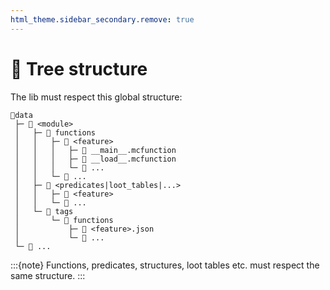 ```yaml
---
html_theme.sidebar_secondary.remove: true
---
```


# 🌳 Tree structure

The lib must respect this global structure:

```
📁data
 ├─ 📁 <module>
 │   ├─ 📁 functions
 │   │   ├─ 📁 <feature>
 │   │   │   ├─ 📄 __main__.mcfunction
 │   │   │   ├─ 📄 __load__.mcfunction
 │   │   │   └─ 📄 ...
 │   │   └─ 📁 ...
 │   ├─ 📁 <predicates|loot_tables|...>
 │   │   ├─ 📁 <feature>
 │   │   └─ 📁 ...
 │   └─ 📁 tags
 │       └─ 📁 functions
 │           ├─ 📄 <feature>.json
 │           └─ 📄 ...
 └─ 📁 ...
```

:::{note}
   Functions, predicates, structures, loot tables etc. must respect the same structure.
:::
